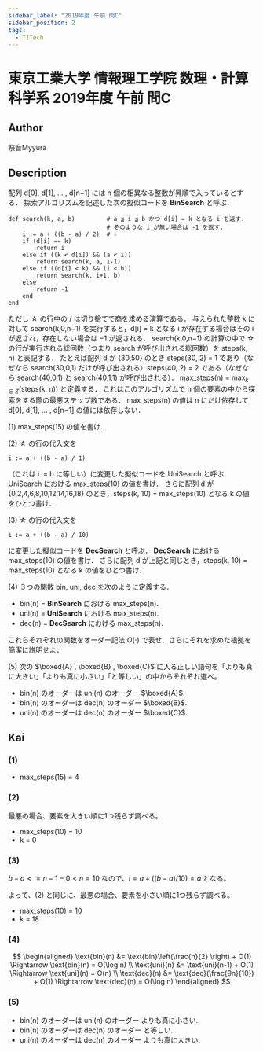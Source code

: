```yaml
---
sidebar_label: "2019年度 午前 問C"
sidebar_position: 2
tags:
  - TITech
---
```

# 東京工業大学 情報理工学院 数理・計算科学系 2019年度 午前 問C

## **Author**
祭音Myyura

## **Description**
配列 d\[0\], d\[1\], ... , d\[n−1\] には n 個の相異なる整数が昇順で入っているとする．
探索アルゴリズムを記述した次の擬似コードを **BinSearch** と呼ぶ．

```text
def search(k, a, b)         # a ≦ i ≦ b かつ d[i] = k となる i を返す.
                            # そのような i が無い場合は -1 を返す.
    i := a + ((b - a) / 2)  # ☆
    if (d[i] == k)
        return i
    else if ((k < d[i]) && (a < i))
        return search(k, a, i-1)
    else if ((d[i] < k) && (i < b))
        return search(k, i+1, b)
    else
        return -1
    end
end
```

ただし ☆ の行中の / は切り捨てで商を求める演算である．
与えられた整数 k に対して search(k,0,n−1) を実行すると，d\[i\] = k となる i が存在する場合はその i が返され，存在しない場合は −1 が返される．
search(k,0,n−1) の計算の中で ☆ の行が実行される総回数（つまり search が呼び出される総回数）を steps(k, n) と表記する．
たとえば配列 d が {30,50} のとき steps(30, 2) = 1 であり（なぜなら search(30,0,1) だけが呼び出される）steps(40, 2) = 2 である（なぜなら search(40,0,1) と search(40,1,1) が呼び出される）．
max_steps(n) = $\max_{k \in Z}$(steps(k, n)) と定義する．
これはこのアルゴリズムで n 個の要素の中から探索をする際の最悪ステップ数である．
max_steps(n) の値は n にだけ依存して d\[0\], d\[1\], ... , d\[n−1\] の値には依存しない．

(1) max_steps(15) の値を書け．

(2) ☆ の行の代入文を

    i := a + ((b - a) / 1)

（これは i := b に等しい）に変更した擬似コードを UniSearch と呼ぶ．UniSearch における max_steps(10) の値を書け．
さらに配列 d が {0,2,4,6,8,10,12,14,16,18} のとき，steps(k, 10) = max_steps(10) となる k の値をひとつ書け．

(3) ☆ の行の代入文を

    i := a + ((b - a) / 10)

に変更した擬似コードを **DecSearch** と呼ぶ．
**DecSearch** における max_steps(10) の値を書け．
さらに配列 d が上記と同じとき，steps(k, 10) = max_steps(10) となる k の値をひとつ書け．

(4) ３つの関数 bin, uni, dec を次のように定義する．

- bin(n) = **BinSearch** における max_steps(n).
- uni(n) = **UniSearch** における max_steps(n).
- dec(n) = **DecSearch** における max_steps(n).

これらそれぞれの関数をオーダー記法 $O(\cdot)$ で表せ．さらにそれを求めた根拠を簡潔に説明せよ．

(5) 次の $\boxed{A} , \boxed{B} , \boxed{C}$ に入る正しい語句を「よりも真に大きい」「よりも真に小さい」「と等しい」の中からそれぞれ選べ。

- bin(n) のオーダーは uni(n) のオーダー $\boxed{A}$.
- bin(n) のオーダーは dec(n) のオーダー $\boxed{B}$.
- uni(n) のオーダーは dec(n) のオーダー $\boxed{C}$.


## **Kai**
### (1)
- max_steps(15) = 4

### (2)
最悪の場合、要素を大きい順に1つ残らず調べる。

- max_steps(10) = 10
- k = 0

### (3)
$b - a <= n - 1 - 0 < n = 10$ なので、$i = a + ((b - a) / 10) = a$ となる。

よって、(2) と同じに、最悪の場合、要素を小さい順に1つ残らず調べる。

- max_steps(10) = 10
- k = 18

### (4)

$$
\begin{aligned}
\text{bin}(n) &= \text{bin}\left(\frac{n}{2} \right) + O(1) \Rightarrow \text{bin}(n) = O(\log n) \\
\text{uni}(n) &= \text{uni}(n-1) + O(1) \Rightarrow \text{uni}(n) = O(n) \\
\text{dec}(n) &= \text{dec}(\frac{9n}{10}) + O(1) \Rightarrow \text{dec}(n) = O(\log n)
\end{aligned}
$$

### (5)

- bin(n) のオーダーは uni(n) のオーダー よりも真に小さい.
- bin(n) のオーダーは dec(n) のオーダー と等しい.
- uni(n) のオーダーは dec(n) のオーダー よりも真に大きい.